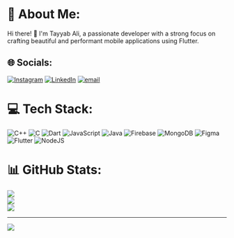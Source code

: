 # 💫 About Me:
Hi there! 👋 I'm Tayyab Ali, a passionate developer with a strong focus on crafting beautiful and performant mobile applications using Flutter.


## 🌐 Socials:
[![Instagram](https://img.shields.io/badge/Instagram-%23E4405F.svg?logo=Instagram&logoColor=white)](https://instagram.com/tayyab0378) [![LinkedIn](https://img.shields.io/badge/LinkedIn-%230077B5.svg?logo=linkedin&logoColor=white)](https://linkedin.com/in/tayyab-rasheed-a31677242) [![email](https://img.shields.io/badge/Email-D14836?logo=gmail&logoColor=white)](mailto:tayyab0378@gmail.com) 

# 💻 Tech Stack:
![C++](https://img.shields.io/badge/c++-%2300599C.svg?style=for-the-badge&logo=c%2B%2B&logoColor=white) ![C](https://img.shields.io/badge/c-%2300599C.svg?style=for-the-badge&logo=c&logoColor=white) ![Dart](https://img.shields.io/badge/dart-%230175C2.svg?style=for-the-badge&logo=dart&logoColor=white) ![JavaScript](https://img.shields.io/badge/javascript-%23323330.svg?style=for-the-badge&logo=javascript&logoColor=%23F7DF1E) ![Java](https://img.shields.io/badge/java-%23ED8B00.svg?style=for-the-badge&logo=openjdk&logoColor=white) ![Firebase](https://img.shields.io/badge/firebase-%23039BE5.svg?style=for-the-badge&logo=firebase) ![MongoDB](https://img.shields.io/badge/MongoDB-%234ea94b.svg?style=for-the-badge&logo=mongodb&logoColor=white) ![Figma](https://img.shields.io/badge/figma-%23F24E1E.svg?style=for-the-badge&logo=figma&logoColor=white) ![Flutter](https://img.shields.io/badge/Flutter-%2302569B.svg?style=for-the-badge&logo=Flutter&logoColor=white) ![NodeJS](https://img.shields.io/badge/node.js-6DA55F?style=for-the-badge&logo=node.js&logoColor=white)
# 📊 GitHub Stats:
![](https://github-readme-stats.vercel.app/api?username=tayyab0378&theme=dark&hide_border=false&include_all_commits=false&count_private=false)<br/>
![](https://nirzak-streak-stats.vercel.app/?user=tayyab0378&theme=dark&hide_border=false)<br/>
![](https://github-readme-stats.vercel.app/api/top-langs/?username=tayyab0378&theme=dark&hide_border=false&include_all_commits=false&count_private=false&layout=compact)

---
[![](https://visitcount.itsvg.in/api?id=tayyab0378&icon=0&color=0)](https://visitcount.itsvg.in)

<!-- Proudly created with GPRM ( https://gprm.itsvg.in ) -->
